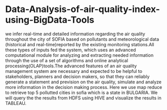 # Data-Analysis-of-air-quality-index-using-BigData-Tools
we infer real-time and detailed information regarding the air quality throughout the city of SOFIA based on pollutants and meteorological data (historical and real-time)reported by the existing monitoring stations.All these types of inputs fed the system, which uses an advanced computational module for analyzing and extracting needed information through the use of a set of algorithms and online analytical processing(OLAP)tools.The advanced features of an air quality management system are necessary and expected to be helpful to stakeholders, planners and decision makers, so that they can reliably generate a statement and prevision on the air quality, simulate and analyze more information in the decision making process. Here we use map reduce to retrieve top 5 pollutted cities in sofia which is a state in BULGARIA. We will query the the results from HDFS using HIVE and visualize the results in TABLEAU.
